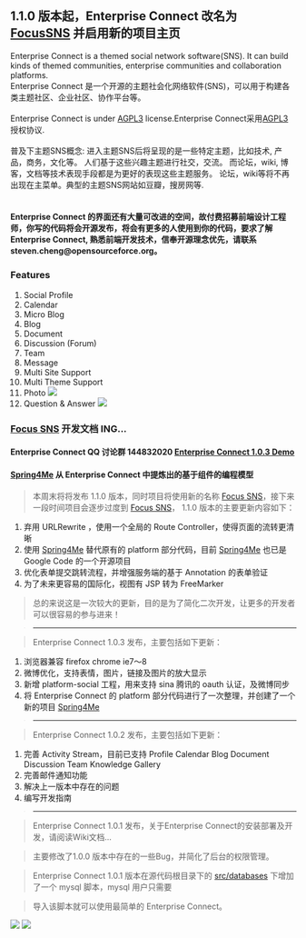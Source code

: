 ## 1.1.0 版本起，Enterprise Connect 改名为 [FocusSNS](http://code.google.com/p/focus-sns/) 并启用新的项目主页 ##

Enterprise Connect is a themed social network software(SNS). It can build kinds of themed communities, enterprise communities and collaboration platforms.<br>
Enterprise Connect 是一个开源的主题社会化网络软件(SNS)，可以用于构建各类主题社区、企业社区、协作平台等。<br><br> Enterprise Connect is under <a href='http://www.opensource.org/licenses/agpl-v3'>AGPL3</a> license.Enterprise Connect采用<a href='http://www.opensource.org/licenses/agpl-v3'>AGPL3</a> 授权协议.<br>
<br>
普及下主题SNS概念: 进入主题SNS后将呈现的是一些特定主题，比如技术, 产品，商务，文化等。 人们基于这些兴趣主题进行社交，交流。  而论坛，wiki, 博客，文档等技术表现手段都是为更好的表现这些主题服务。 论坛，wiki等将不再出现在主菜单。典型的主题SNS网站如豆瓣，搜房网等.<br>
<br>
<h4>Enterprise Connect 的界面还有大量可改进的空间，故付费招募前端设计工程师，你写的代码将会开源发布，将会有更多的人使用到你的代码，要求了解Enterprise Connect, 熟悉前端开发技术，信奉开源理念优先，请联系steven.cheng@opensourceforce.org。</h4>

<h3>Features</h3>
<ol><li>Social Profile<br>
</li><li>Calendar<br>
</li><li>Micro Blog<br>
</li><li>Blog<br>
</li><li>Document<br>
</li><li>Discussion (Forum)<br>
</li><li>Team<br>
</li><li>Message<br>
</li><li>Multi Site Support<br>
</li><li>Multi Theme Support<br>
</li><li>Photo <img src='http://www.ipower.com/images/icons/icon-new-badge.png' />
</li><li>Question & Answer <img src='http://www.ipower.com/images/icons/icon-new-badge.png' /></li></ol>

<h3><a href='http://code.google.com/p/focus-sns/'>Focus SNS</a> 开发文档 ING...</h3>

<h4>Enterprise Connect QQ 讨论群  144832020 <a href='http://www.opensourceforce.org:8088/connect-web'>Enterprise Connect 1.0.3 Demo</a></h4>
<h4><a href='http://code.google.com/p/spring4me/'>Spring4Me</a> 从 Enterprise Connect 中提炼出的基于组件的编程模型</h4>


<blockquote>本周末将将发布 1.1.0 版本，同时项目将使用新的名称 <a href='http://code.google.com/p/focus-sns/'>Focus SNS</a>，接下来一段时间项目会逐步过度到 <a href='http://code.google.com/p/focus-sns/'>Focus SNS</a>， 1.1.0 版本的主要更新内容如下：</blockquote>

<ol><li>弃用 URLRewrite ，使用一个全局的 Route Controller，使得页面的流转更清晰<br>
</li><li>使用 <a href='http://code.google.com/p/spring4me/'>Spring4Me</a> 替代原有的 platform 部分代码，目前 <a href='http://code.google.com/p/spring4me/'>Spring4Me</a> 也已是 Google Code 的一个开源项目<br>
</li><li>优化表单提交跳转流程，并增强服务端的基于 Annotation 的表单验证<br>
</li><li>为了未来更容易的国际化，视图有 JSP 转为 FreeMarker</li></ol>

<blockquote>总的来说这是一次较大的更新，目的是为了简化二次开发，让更多的开发者可以很容易的参与进来！</blockquote>

<blockquote><hr /></blockquote>

<blockquote>Enterprise Connect 1.0.3 发布，主要包括如下更新：</blockquote>

<ol><li>浏览器兼容 firefox chrome ie7～8<br>
</li><li>微博优化，支持表情，图片，链接及图片的放大显示<br>
</li><li>新增 platform-social 工程，用来支持 sina 腾讯的 oauth 认证，及微博同步<br>
</li><li>将 Enterprise Connect 的 platform 部分代码进行了一次整理，并创建了一个新的项目 <a href='http://code.google.com/p/spring4me/'>Spring4Me</a></li></ol>

<blockquote><hr /></blockquote>

<blockquote>Enterprise Connect 1.0.2 发布，主要包括如下更新：</blockquote>

<ol><li>完善 Activity Stream，目前已支持 Profile Calendar Blog Document Discussion Team Knowledge   Gallery<br>
</li><li>完善邮件通知功能<br>
</li><li>解决上一版本中存在的问题<br>
</li><li>编写开发指南</li></ol>

<blockquote><hr /></blockquote>

<blockquote>Enterprise Connect 1.0.1 发布，关于Enterprise Connect的安装部署及开发，请阅读Wiki文档...</blockquote>

<blockquote>主要修改了1.0.0 版本中存在的一些Bug，并简化了后台的权限管理。</blockquote>

<blockquote>Enterprise Connect 1.0.1 版本在源代码根目录下的 <a href='http://enterpriseconnect.googlecode.com/svn/trunk/src/databases/'>src/databases</a> 下增加了一个 mysql 脚本，mysql 用户只需要</blockquote>

<blockquote>导入该脚本就可以使用最简单的 Enterprise Connect。</blockquote>

<img src='http://enterpriseconnect.googlecode.com/files/osforce-3.png' />

<img src='http://enterpriseconnect.googlecode.com/files/osforce-4.png' />